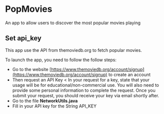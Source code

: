 # PopMovies
 An app to allow users to discover the most popular movies playing

## Set api_key
This app use the API from themoviedb.org to fetch popular movies.

To launch the app, you need to follow the follow steps:
- Go to the website [https://www.themoviedb.org/account/signup](https://www.themoviedb.org/account/signup) to create an account
- Then request an API Key
< In your request for a key, state that your usage will be for educational/non-commercial use. You will also need to provide some personal information to complete the request. Once you submit your request, you should receive your key via email shortly after.
- Go to the file **NetworkUtils.java**
- Fill in your API key for the String API_KEY
